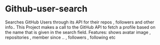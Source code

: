 # Github-user-search
Searches GitHub Users through its API for their repos , followers and other info..
This Project makes a call to the GitHub API to fetch a profile based on the name that is given in the search field.
Features: shows avatar image , repositories , member since .. , followers , following etc
